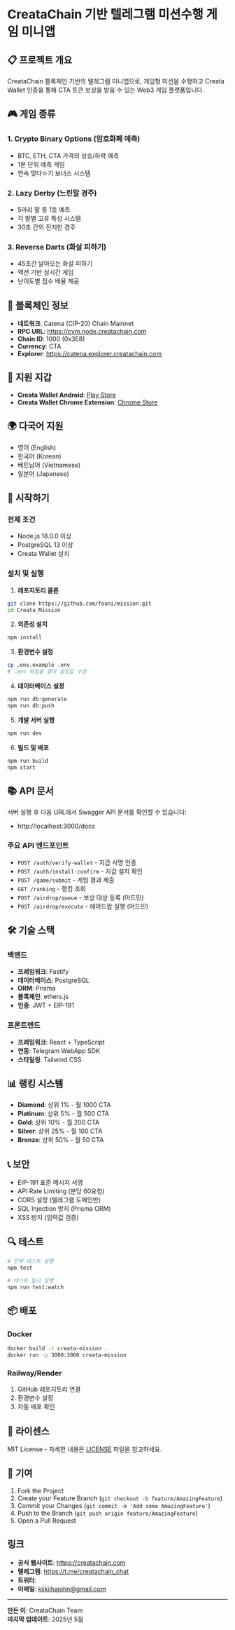 # CreataChain 기반 텔레그램 미션수행 게임 미니앱



## 📋 프로젝트 개요

CreataChain 블록체인 기반의 텔레그램 미니앱으로, 게임형 미션을 수행하고 Creata Wallet 인증을 통해 CTA 토큰 보상을 받을 수 있는 Web3 게임 플랫폼입니다.

## 🎮 게임 종류

### 1. Crypto Binary Options (암호화폐 예측)
- BTC, ETH, CTA 가격의 상승/하락 예측
- 1분 단위 예측 게임
- 연속 맞다ﾷ기 보너스 시스템

### 2. Lazy Derby (느린말 경주)
- 5마리 말 중 1등 예측
- 각 말별 고유 특성 시스템
- 30초 간의 진지한 경주

### 3. Reverse Darts (화살 피하기)
- 45초간 날아오는 화살 피하기
- 액션 기반 실시간 게임
- 난이도별 점수 배율 제공

## 🔗 블록체인 정보

- **네트워크**: Catena (CIP-20) Chain Mainnet
- **RPC URL**: https://cvm.node.creatachain.com
- **Chain ID**: 1000 (0x3E8)
- **Currency**: CTA
- **Explorer**: https://catena.explorer.creatachain.com

## 🔐 지원 지갑

- **Creata Wallet Android**: [Play Store](https://play.google.com/store/apps/details?id=com.creatawallet)
- **Creata Wallet Chrome Extension**: [Chrome Store](https://chromewebstore.google.com/detail/creata-chain/cnggilgmpgkjbkpbpbmkipjblgcdbpea)

## 🌍 다국어 지원

- 영어 (English)
- 한국어 (Korean)
- 베트남어 (Vietnamese)
- 일본어 (Japanese)

## 🚀 시작하기

### 전제 조건
- Node.js 18.0.0 이상
- PostgreSQL 13 이상
- Creata Wallet 설치

### 설치 및 실행

1. **레포지토리 클론**
```bash
git clone https://github.com/foani/mission.git
cd Creata_Mission
```

2. **의존성 설치**
```bash
npm install
```

3. **환경변수 설정**
```bash
cp .env.example .env
# .env 파일을 열어 설정값 수정
```

4. **데이터베이스 설정**
```bash
npm run db:generate
npm run db:push
```

5. **개발 서버 실행**
```bash
npm run dev
```

6. **빌드 및 배포**
```bash
npm run build
npm start
```

## 📚 API 문서

서버 실행 후 다음 URL에서 Swagger API 문서를 확인할 수 있습니다:
- http://localhost:3000/docs

### 주요 API 엔드포인트

- `POST /auth/verify-wallet` - 지갑 서명 인증
- `POST /auth/install-confirm` - 지갑 설치 확인
- `POST /game/submit` - 게임 결과 제출
- `GET /ranking` - 랭킹 조회
- `POST /airdrop/queue` - 보상 대상 등록 (어드민)
- `POST /airdrop/execute` - 에어드랍 실행 (어드민)

## 🛠️ 기술 스택

### 백엔드
- **프레임워크**: Fastify
- **데이터베이스**: PostgreSQL
- **ORM**: Prisma
- **블록체인**: ethers.js
- **인증**: JWT + EIP-191

### 프론트엔드
- **프레임워크**: React + TypeScript
- **연동**: Telegram WebApp SDK
- **스타일링**: Tailwind CSS

## 📊 랭킹 시스템

- **Diamond**: 상위 1% - 월 1000 CTA
- **Platinum**: 상위 5% - 월 500 CTA
- **Gold**: 상위 10% - 월 200 CTA
- **Silver**: 상위 25% - 월 100 CTA
- **Bronze**: 상위 50% - 월 50 CTA

## 📞 보안

- EIP-191 표준 메시지 서명
- API Rate Limiting (분당 60요청)
- CORS 설정 (텔레그램 도메인만)
- SQL Injection 방지 (Prisma ORM)
- XSS 방지 (입력값 검증)

## 🔍 테스트

```bash
# 단위 테스트 실행
npm test

# 테스트 일시 실행
npm run test:watch
```

## 📦 배포

### Docker
```bash
docker build -t creata-mission .
docker run -p 3000:3000 creata-mission
```

### Railway/Render
1. GitHub 레포지토리 연결
2. 환경변수 설정
3. 자동 배포 확인

## 📝 라이센스

MIT License - 자세한 내용은 [LICENSE](LICENSE) 파일을 참고하세요.

## 🤝 기여

1. Fork the Project
2. Create your Feature Branch (`git checkout -b feature/AmazingFeature`)
3. Commit your Changes (`git commit -m 'Add some AmazingFeature'`)
4. Push to the Branch (`git push origin feature/AmazingFeature`)
5. Open a Pull Request

## 링크

- **공식 웹사이트**: https://creatachain.com
- **텔레그램**: https://t.me/creatachain_chat
- **트위터**: 
- **이메일**: kiikiihajohn@gmail.com

---

**만든 이**: CreataChain Team  
**마지막 업데이트**: 2025년 5월
